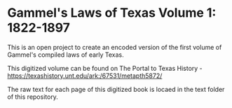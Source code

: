 # Gammel's Laws of Texas Volume 1: 1822-1897

This is an open project to create an encoded version of the first volume of Gammel's compiled laws of early Texas. 

This digitized volume can be found on The Portal to Texas History -  https://texashistory.unt.edu/ark:/67531/metapth5872/

The raw text for each page of this digitized book is locaed in the text folder of this repository.
